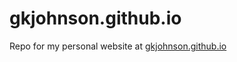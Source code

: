 # gkjohnson.github.io

Repo for my personal website at [gkjohnson.github.io](https://gkjohnson.github.io/)
